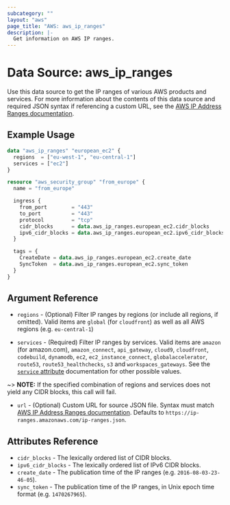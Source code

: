 ```yaml
---
subcategory: ""
layout: "aws"
page_title: "AWS: aws_ip_ranges"
description: |-
  Get information on AWS IP ranges.
---
```


# Data Source: aws_ip_ranges

Use this data source to get the IP ranges of various AWS products and services. For more information about the contents of this data source and required JSON syntax if referencing a custom URL, see the [AWS IP Address Ranges documentation][1].

## Example Usage

```terraform
data "aws_ip_ranges" "european_ec2" {
  regions  = ["eu-west-1", "eu-central-1"]
  services = ["ec2"]
}

resource "aws_security_group" "from_europe" {
  name = "from_europe"

  ingress {
    from_port        = "443"
    to_port          = "443"
    protocol         = "tcp"
    cidr_blocks      = data.aws_ip_ranges.european_ec2.cidr_blocks
    ipv6_cidr_blocks = data.aws_ip_ranges.european_ec2.ipv6_cidr_blocks
  }

  tags = {
    CreateDate = data.aws_ip_ranges.european_ec2.create_date
    SyncToken  = data.aws_ip_ranges.european_ec2.sync_token
  }
}
```

## Argument Reference

* `regions` - (Optional) Filter IP ranges by regions (or include all regions, if
omitted). Valid items are `global` (for `cloudfront`) as well as all AWS regions
(e.g. `eu-central-1`)

* `services` - (Required) Filter IP ranges by services. Valid items are `amazon`
(for amazon.com), `amazon_connect`, `api_gateway`, `cloud9`, `cloudfront`,
`codebuild`, `dynamodb`, `ec2`, `ec2_instance_connect`, `globalaccelerator`,
`route53`, `route53_healthchecks`, `s3` and `workspaces_gateways`. See the
[`service` attribute][2] documentation for other possible values.

~> **NOTE:** If the specified combination of regions and services does not yield any
CIDR blocks, this call will fail.

* `url` - (Optional) Custom URL for source JSON file. Syntax must match [AWS IP Address Ranges documentation][1]. Defaults to `https://ip-ranges.amazonaws.com/ip-ranges.json`.

## Attributes Reference

* `cidr_blocks` - The lexically ordered list of CIDR blocks.
* `ipv6_cidr_blocks` - The lexically ordered list of IPv6 CIDR blocks.
* `create_date` - The publication time of the IP ranges (e.g. `2016-08-03-23-46-05`).
* `sync_token` - The publication time of the IP ranges, in Unix epoch time format
  (e.g. `1470267965`).

[1]: https://docs.aws.amazon.com/general/latest/gr/aws-ip-ranges.html
[2]: https://docs.aws.amazon.com/general/latest/gr/aws-ip-ranges.html#aws-ip-syntax
